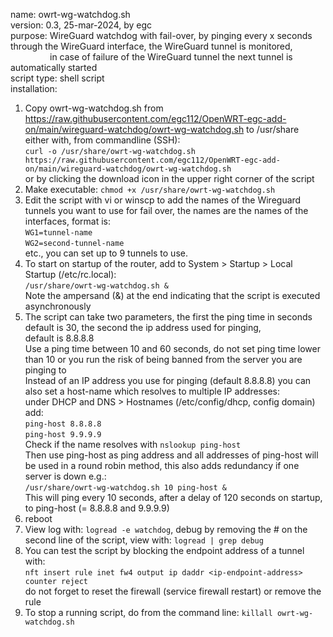  name: owrt-wg-watchdog.sh  
version: 0.3, 25-mar-2024, by egc  
purpose: WireGuard watchdog with fail-over, by pinging every x seconds through the WireGuard interface, the WireGuard tunnel is monitored,  
&nbsp;&nbsp;&nbsp;&nbsp;&nbsp;&nbsp;&nbsp;&nbsp;&nbsp;&nbsp;&nbsp;&nbsp;&nbsp;&nbsp;&nbsp; in case of failure of the WireGuard tunnel the next tunnel is automatically started  
script type: shell script  
installation:  
1. Copy owrt-wg-watchdog.sh from https://raw.githubusercontent.com/egc112/OpenWRT-egc-add-on/main/wireguard-watchdog/owrt-wg-watchdog.sh to /usr/share  
   either with, from commandline (SSH):  
   `curl -o /usr/share/owrt-wg-watchdog.sh https://raw.githubusercontent.com/egc112/OpenWRT-egc-add-on/main/wireguard-watchdog/owrt-wg-watchdog.sh`  
   or by clicking the download icon in the upper right corner of the script  
2. Make executable: `chmod +x /usr/share/owrt-wg-watchdog.sh`  
3. Edit the script with vi or winscp to add the names of the Wireguard tunnels you want to use for fail over, the names are the names of the interfaces, format is:   
   `WG1=tunnel-name`  
   `WG2=second-tunnel-name`  
   etc., you can set up to 9 tunnels to use.
4. To start on startup of the router, add to System > Startup > Local Startup (/etc/rc.local):  
   `/usr/share/owrt-wg-watchdog.sh &`  
   Note the ampersand (&) at the end indicating that the script is executed asynchronously  
5. The script can take two parameters, the first the ping time in seconds default is 30, the second the ip address used for pinging,   
   default is 8.8.8.8  
   Use a ping time between 10 and 60 seconds, do not set ping time lower than 10 or you run the risk of being banned from the server you are pinging to  
   Instead of an IP address you use for pinging (default 8.8.8.8) you can also set a host-name which resolves to multiple IP addresses:  
   under DHCP and DNS > Hostnames (/etc/config/dhcp, config domain) add:  
   `ping-host 8.8.8.8`  
   `ping-host 9.9.9.9`  
   Check if the name resolves with `nslookup ping-host`  
   Then use ping-host as ping address and all addresses of ping-host will be used in a round robin method, this also adds redundancy if one server is down e.g.:  
   `/usr/share/owrt-wg-watchdog.sh 10 ping-host &`  
   This will ping every 10 seconds, after a delay of 120 seconds on startup, to ping-host (= 8.8.8.8 and 9.9.9.9)  
6. reboot  
7. View log with: `logread -e watchdog`, debug by removing the # on the second line of the script, view with: `logread | grep debug`  
8. You can test the script by blocking the endpoint address of a tunnel with:  
   `nft insert rule inet fw4 output ip daddr <ip-endpoint-address> counter reject`  
    do not forget to reset the firewall (service firewall restart) or remove the rule
9. To stop a running script, do from the command line: `killall owrt-wg-watchdog.sh`
